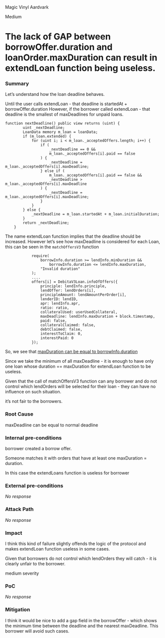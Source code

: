 Magic Vinyl Aardvark

Medium

# The lack of GAP between borrowOffer.duration and loanOrder.maxDuration can result in extendLoan function being useless.

### Summary

Let’s understand how the loan deadline behaves.

Until the user calls extendLoan - that deadline is startedAt + borrowOffer.duration
However, if the borrower called extendLoan - that deadline is the smallest of maxDeadlines for unpaid loans.
```solidity
function nextDeadline() public view returns (uint) {
        uint _nextDeadline;
        LoanData memory m_loan = loanData;
        if (m_loan.extended) {
            for (uint i; i < m_loan._acceptedOffers.length; i++) {
                if (
                    _nextDeadline == 0 &&
                    m_loan._acceptedOffers[i].paid == false
                ) {
                    _nextDeadline = m_loan._acceptedOffers[i].maxDeadline;
                } else if (
                    m_loan._acceptedOffers[i].paid == false &&
                    _nextDeadline > m_loan._acceptedOffers[i].maxDeadline
                ) {
                    _nextDeadline = m_loan._acceptedOffers[i].maxDeadline;
                }
            }
        } else {
            _nextDeadline = m_loan.startedAt + m_loan.initialDuration;
        }
        return _nextDeadline;
    }
```

The name extendLoan function implies that the deadline should be increased.
However let’s see how maxDeadline is considered for each Loan, this can be seen in the `matchOffersV3` function
```solidity
            require(
                borrowInfo.duration >= lendInfo.minDuration &&
                    borrowInfo.duration <= lendInfo.maxDuration,
                "Invalid duration"
            );
            ....
            offers[i] = DebitaV3Loan.infoOfOffers({
                principle: lendInfo.principle,
                lendOffer: lendOrders[i],
                principleAmount: lendAmountPerOrder[i],
                lenderID: lendID,
                apr: lendInfo.apr,
                ratio: ratio,
                collateralUsed: userUsedCollateral,
                maxDeadline: lendInfo.maxDuration + block.timestamp,
                paid: false,
                collateralClaimed: false,
                debtClaimed: false,
                interestToClaim: 0,
                interestPaid: 0
            });
```
So, we see that [maxDuration can be equal to borrowInfo.duration](https://github.com/sherlock-audit/2024-11-debita-finance-v3/blob/main/Debita-V3-Contracts/contracts/DebitaV3Aggregator.sol#L432)

Since we take the minimum of all maxDeadline - it is enough to have only one loan whose duration == maxDuration for extendLoan function to be useless.

Given that the call of matchOffersV3 function can any borrower and do not control which lendOrders will be selected for their loan - they can have no influence on such situation.

it’s not fair to the borrowers.

### Root Cause

maxDeadline can be equal to normal deadline

### Internal pre-conditions
borrower created a borrow offer.

Someone matches it with orders that have at least one maxDuration = duration.

In this case the extendLoans function is useless for borrower

### External pre-conditions

_No response_

### Attack Path

_No response_

### Impact

I think this kind of failure slightly offends the logic of the protocol and makes extendLoan function useless in some cases.

Given that borrowers do not control which lendOrders they will catch - it is clearly unfair to the borrower.

medium severity

### PoC

_No response_

### Mitigation

I think it would be nice to add a gap field in the borrowOffer - which shows the minimum time between the deadline and the nearest maxDeadline. This borrower will avoid such cases.
